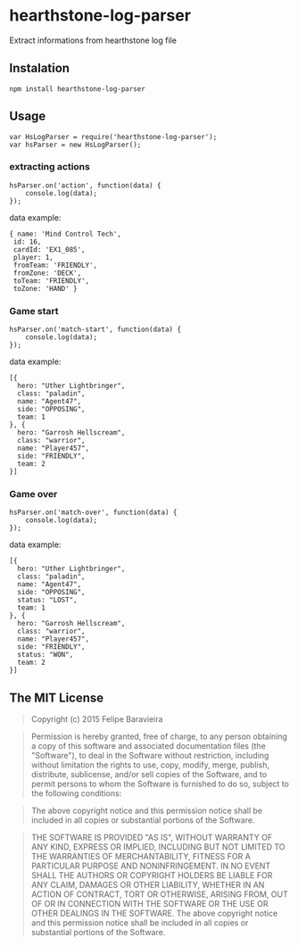 # hearthstone-log-parser
Extract informations from hearthstone log file

## Instalation
    npm install hearthstone-log-parser
## Usage

    var HsLogParser = require('hearthstone-log-parser');
    var hsParser = new HsLogParser();

### extracting actions
    hsParser.on('action', function(data) {
    	console.log(data);
    });
    
data example:

	{ name: 'Mind Control Tech',
	 id: 16,
	 cardId: 'EX1_085',
	 player: 1,
	 fromTeam: 'FRIENDLY',
	 fromZone: 'DECK',
	 toTeam: 'FRIENDLY',
	 toZone: 'HAND' }

### Game start

    hsParser.on('match-start', function(data) {
    	console.log(data);
    });

data example:

	[{
	  hero: "Uther Lightbringer",
	  class: "paladin",
	  name: "Agent47",
	  side: "OPPOSING",
	  team: 1
	}, {
	  hero: "Garrosh Hellscream",
	  class: "warrior",
	  name: "Player457",
	  side: "FRIENDLY",
	  team: 2
	}]

### Game over

    hsParser.on('match-over', function(data) {
    	console.log(data);
    });

data example:

	[{
	  hero: "Uther Lightbringer",
  	  class: "paladin",
	  name: "Agent47",
	  side: "OPPOSING",
	  status: "LOST",
	  team: 1
	}, {
	  hero: "Garrosh Hellscream",
	  class: "warrior",
	  name: "Player457",
	  side: "FRIENDLY",
	  status: "WON",
	  team: 2
	}]
	 
## The MIT License
> Copyright (c) 2015 Felipe Baravieira

> Permission is hereby granted, free of charge, to any person obtaining a copy
of this software and associated documentation files (the "Software"), to deal
in the Software without restriction, including without limitation the rights
to use, copy, modify, merge, publish, distribute, sublicense, and/or sell
copies of the Software, and to permit persons to whom the Software is
furnished to do so, subject to the following conditions:

> The above copyright notice and this permission notice shall be included in
all copies or substantial portions of the Software.

> THE SOFTWARE IS PROVIDED "AS IS", WITHOUT WARRANTY OF ANY KIND, EXPRESS OR
IMPLIED, INCLUDING BUT NOT LIMITED TO THE WARRANTIES OF MERCHANTABILITY,
FITNESS FOR A PARTICULAR PURPOSE AND NONINFRINGEMENT. IN NO EVENT SHALL THE
AUTHORS OR COPYRIGHT HOLDERS BE LIABLE FOR ANY CLAIM, DAMAGES OR OTHER
LIABILITY, WHETHER IN AN ACTION OF CONTRACT, TORT OR OTHERWISE, ARISING FROM,
OUT OF OR IN CONNECTION WITH THE SOFTWARE OR THE USE OR OTHER DEALINGS IN
THE SOFTWARE.
The above copyright notice and this permission notice shall be included in all copies or substantial portions of the Software.
